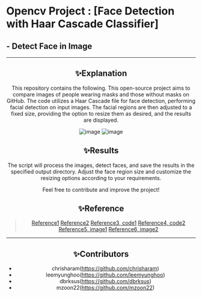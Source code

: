 # Opencv Project : [Face Detection with Haar Cascade Classifier]
## - Detect Face in Image
---
<div align="center">
  
## ✨Explanation
This repository contains the following.
This open-source project aims to compare images of people wearing masks and those without masks on GitHub. The code utilizes a Haar Cascade file for face detection, performing facial detection on input images. The facial regions are then adjusted to a fixed size, providing the option to resize them as desired, and the results are displayed.

![image](https://github.com/mzoon22/opencv_project-2-/assets/144039850/0978304a-ddbb-42d7-98cb-5c718daae484)
![image](https://github.com/mzoon22/opencv_project-2-/assets/144039850/fe2b2376-543f-41e7-bf99-43ce35131ecc)

## ✨Results
The script will process the images, detect faces, and save the results in the specified output directory. Adjust the face region size and customize the resizing options according to your requirements.

Feel free to contribute and improve the project!


## ✨Reference
> [Reference1](https://076923.github.io/posts/Python-opencv-18/)
> [Reference2](https://076923.github.io/posts/Python-opencv-3/)
> [Reference3, code1](https://github.com/sightmachine/SimpleCV/blob/master/SimpleCV/Features/HaarCascades/face.xml)
> [Reference4, code2](https://github.com/sightmachine/SimpleCV/blob/master/SimpleCV/Features/HaarCascades/mouth.xml)
> [Reference5, image1](https://www.chosun.com/entertainments/entertain_photo/2021/01/18/3C6PPXBLFILQQZPZLLSQ2EW4W4/)
> [Reference6, image2](https://m.cafe.daum.net/dotax/Elgq/3898492?svc=topRank)

---


## ✨Contributors
- chrisharam(https://github.com/chrisharam)
- leemyunghoo(https://github.com/leemyunghoo)
- dbrksus(https://github.com/dbrksus)
- mzoon22(https://github.com/mzoon22)

